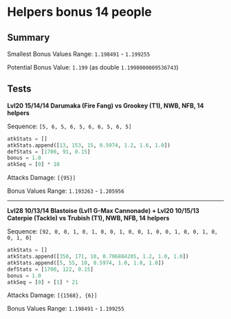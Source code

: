 # Helpers bonus 14 people

## Summary

Smallest Bonus Values Range: `1.198491` - `1.199255`

Potential Bonus Value: `1.199` (as double `1.1990000009536743`)

## Tests

**Lvl20 15/14/14 Darumaka (Fire Fang) vs Grookey (T1), NWB, NFB, 14 helpers**

Sequence: `[5, 6, 5, 6, 5, 6, 6, 5, 6, 5]`

```python
atkStats = []
atkStats.append([13, 153, 15, 0.5974, 1.2, 1.6, 1.0])
defStats = [1700, 91, 0.15]
bonus = 1.0
atkSeq = [0] * 10
```

Attacks Damage: `[{95}]`

Bonus Values Range: `1.193263` - `1.205956`

---

**Lvl28 10/13/14 Blastoise (Lvl1 G-Max Cannonade) + Lvl20 10/15/13 Caterpie (Tackle) vs Trubish (T1), NWB, NFB, 14 helpers**

Sequence: `[92, 0, 0, 1, 0, 1, 0, 0, 1, 0, 0, 1, 0, 0, 1, 0, 0, 1, 0, 0, 1, 0]`

```python
atkStats = []
atkStats.append([350, 171, 10, 0.706884205, 1.2, 1.0, 1.0])
atkStats.append([5, 55, 10, 0.5974, 1.0, 1.0, 1.0])
defStats = [1700, 122, 0.15]
bonus = 1.0
atkSeq = [0] + [1] * 21
```

Attacks Damage: `[{1568}, {6}]`

Bonus Values Range: `1.198491` - `1.199255`
